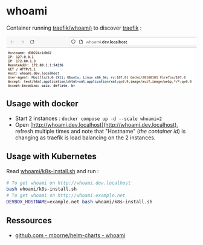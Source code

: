 # whoami

Container running [traefik/whoami)](https://hub.docker.com/r/traefik/whoami) to discover [traefik](../traefik/README.md) :

![whoami-screenshot](docs/whoami-screenshot.png)

## Usage with docker

* Start 2 instances : `docker compose up -d --scale whoami=2`
* Open [http://whoami.dev.localhost](http://whoami.dev.localhost), refresh multiple times and note that "Hostname" (*the container id*) is changing as traefik is load balancing on the 2 instances.

## Usage with Kubernetes

Read [whoami/k8s-install.sh](k8s-install.sh) and run :

```bash
# To get whoami on http://whoami.dev.localhost
bash whoami/k8s-install.sh
# To get whoami on http://whoami.example.net
DEVBOX_HOSTNAME=example.net bash whoami/k8s-install.sh
```

## Ressources

* [github.com - mborne/helm-charts - whoami](https://github.com/mborne/helm-charts/tree/main/whoami#readme)




